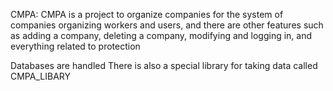 CMPA:
CMPA is a project to organize companies for the system of companies organizing workers and users, and there are other features such as adding a company, deleting a company, modifying and logging in, and everything related to protection

Databases are handled
There is also a special library for taking data called CMPA_LIBARY
